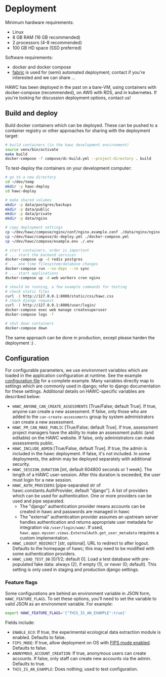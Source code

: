 # Deployment

Minimum hardware requirements:

- Linux
- 8 GB RAM (16 GB recommended)
- 2 processors (4-8 recommended)
- 100 GB HD space (SSD preferred)

Software requirements:

- docker and docker compose
- [fabric](http://www.fabfile.org/) is used for (semi) automated deployment; contact if you're interested and we can share ...

HAWC has been deployed in the past on a bare-VM, using containers with docker-compose (recommended), on AWS with RDS, and in kubernetes. If you're looking for discussion deployment options, contact us!

## Build and deploy

Build docker containers which can be deployed. These can be pushed to a container registry or
other approaches for sharing with the deployment target:

```bash
# build containers (in the hawc development environment)
source venv/bin/activate
make build
docker-compose -f compose/dc-build.yml --project-directory . build
```

To test-deploy the containers on your development computer:

```bash
# go to a new directory
cd ~/dev/temp
mkdir -p hawc-deploy
cd hawc-deploy

# make shared volumes
mkdir -p data/postgres/backups
mkdir -p data/public
mkdir -p data/private
mkdir -p data/nginx

# copy deployment settings
cp ~/dev/hawc/compose/nginx/conf/nginx.example.conf ./data/nginx/nginx.conf
cp ~/dev/hawc/compose/dc-deploy.yml ./docker-compose.yml
cp ~/dev/hawc/compose/example.env ./.env

# start containers, order is important
# ... start the backend services
docker-compose up -d redis postgres
# ... one time filesystem/database changes
docker-compose run --no-deps --rm sync
# ... start applications
docker-compose up -d web workers cron nginx

# should be running, a few example commands for testing
# check static files
curl -I http://127.0.0.1:8000/static/css/hawc.css
# check django request
curl -I http://127.0.0.1:8000/user/login/
docker-compose exec web manage createsuperuser
docker-compose logs -f

# shut down containers
docker-compose down
```

The same approach can be done in production, except please harden the deployment :) .

## Configuration

For configurable parameters, we use environment variables which are loaded in the application configuration at runtime.  See the example [configuration file](https://github.com/shapiromatron/hawc/blob/main/compose/example.env) for a complete example. Many variables directly map to settings which are commonly used in django; refer to django documentation for these settings. Additional details on HAWC-specific variables are described below:

- `HAWC_ANYONE_CAN_CREATE_ASSESSMENTS` [True/False; default True]. If true, anyone can create a new assessment. If false, only those who are added to the `can-create-assessments` group by system administrators can create a new assessment.
- `HAWC_PM_CAN_MAKE_PUBLIC` [True/False; default True].  If true, assessment project managers have the ability to make an assessment public (and editable) on the HAWC website. If false, only administrators can make assessments public.
- `HAWC_INCLUDE_ADMIN` [True/False, default True]. If true, the admin is included in the hawc deployment. If false, it's not included. In some deployments, the admin may be deployed separately with additional security.
- `HAWC_SESSION_DURATION` [int, default 604800 seconds or 1 week]. The length of a HAWC user-session. After this duration is exceeded, the user must login for a new session.
- `HAWC_AUTH_PROVIDERS` [pipe-separated str of hawc.constants.AuthProvider, default "django"]. A list of providers which can be used for authentication. One or more providers can be used and pipe separated.
    - The "django" authentication provider means accounts can be created in hawc and passwords are managed in hawc
    - The "external" authentication provider assumes an upstream server handles authentication and returns appropriate user metadata for integration via `/user/login/wam/`.  If used, `hawc.apps.myuser.views.ExternalAuth.get_user_metadata` requires a custom implementation.
- `HAWC_LOGOUT_REDIRECT` [str, optional]. URL to redirect to after logout. Defaults to the homepage of hawc; this may need to be modified with some authentication providers.
- `HAWC_LOAD_TEST_DB` [0/1/2; default 0]. Load a test database with pre-populated fake data: always (2), if empty (1), or never (0; default). This setting is only used in staging and production django settings.

### Feature flags

Some configurations are behind an environment variable in JSON form, `HAWC_FEATURE_FLAGS`. To set these options, you'll need to set the variable to valid JSON as an environment variable. For example:

```bash
export HAWC_FEATURE_FLAGS='{"THIS_IS_AN_EXAMPLE":true}'
```

Fields include:

- `ENABLE_ECO`: If true, the experimental ecological data extraction module is enabled. Defaults to false.
- `FIPS_MODE`: If true, allow deployment on OS with [FIPS mode enabled](https://access.redhat.com/documentation/en-us/red_hat_enterprise_linux/8/html/security_hardening/assembly_installing-a-rhel-8-system-with-fips-mode-enabled_security-hardening). Defaults to false.
- `ANONYMOUS_ACCOUNT_CREATION`: If true, anonymous users can create accounts. If false, only staff can create new accounts via the admin. Defaults to true.
- `THIS_IS_AN_EXAMPLE`: Does nothing; used to test configuration.
